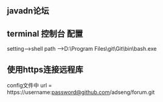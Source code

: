 ## javadn论坛
## terminal 控制台 配置
setting-->shell path -->D:\Program Files\git\Git\bin\bash.exe

## 使用https连接远程库
config文件中
    url = https://username:password@github.com/adseng/forum.git

